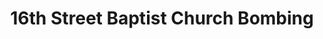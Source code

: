---
layout: events
title: 16th Street Baptist Church Bombing
year: 1963
image: /baptist_church_bombing.jpeg
description: A bomb explodes on Sunday morning services, in Birmingham, Alabama, tragically killing four young school girls. This church was commonly used as a meeting place for civil rights leaders like MLK. A member of the Ku Klux Klan was charged with murder and burying the bombs.
songs: 
category: church1
---